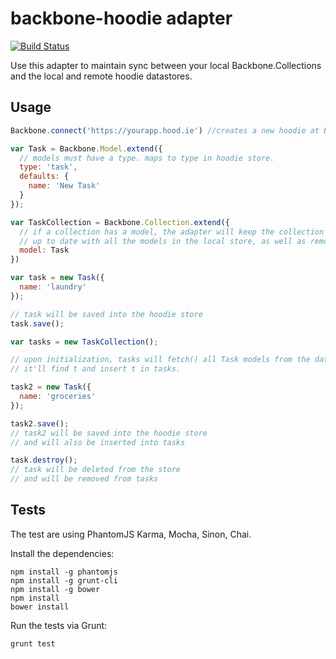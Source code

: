 # backbone-hoodie adapter
[![Build Status](https://travis-ci.org/hoodiehq/backbone-hoodie.svg)](https://travis-ci.org/hoodiehq/backbone-hoodie)

Use this adapter to maintain sync between your local Backbone.Collections and the local and remote hoodie datastores.

## Usage

```javascript
Backbone.connect('https://yourapp.hood.ie') //creates a new hoodie at Backbone.hoodie

var Task = Backbone.Model.extend({
  // models must have a type. maps to type in hoodie store.
  type: 'task',
  defaults: {
    name: 'New Task'
  }
});

var TaskCollection = Backbone.Collection.extend({
  // if a collection has a model, the adapter will keep the collection
  // up to date with all the models in the local store, as well as remote events
  model: Task
})

var task = new Task({
  name: 'laundry'
});

// task will be saved into the hoodie store
task.save();

var tasks = new TaskCollection();

// upon initialization, tasks will fetch() all Task models from the datastore.
// it'll find t and insert t in tasks.

task2 = new Task({
  name: 'groceries'
});

task2.save();
// task2 will be saved into the hoodie store
// and will also be inserted into tasks

task.destroy();
// task will be deleted from the store
// and will be removed from tasks
```

## Tests

The test are using PhantomJS Karma, Mocha, Sinon, Chai.

Install the dependencies:

    npm install -g phantomjs
    npm install -g grunt-cli
    npm install -g bower
    npm install
    bower install

Run the tests via Grunt:

    grunt test
